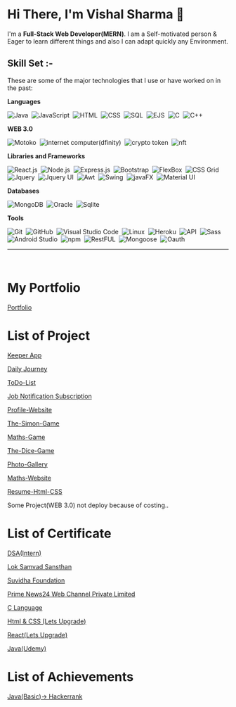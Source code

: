 <h1>Hi There, I'm Vishal Sharma 👋 </h1>

I'm a **Full-Stack Web Developer(MERN)**. I am a Self-motivated person & Eager to learn different things and also I can adapt quickly any Environment.

## Skill Set :-

These are some of the major technologies that I use or have worked on in the past:

**Languages**

![Java](https://img.shields.io/badge/-Java-05122A?style=flat&logo=Java&logoColor=FFA518)&nbsp;
![JavaScript](https://img.shields.io/badge/-JavaScript-05122A?style=flat&logo=javascript)&nbsp;
![HTML](https://img.shields.io/badge/-HTML-05122A?style=flat&logo=HTML5)&nbsp;
![CSS](https://img.shields.io/badge/-CSS-05122A?style=flat&logo=CSS3&logoColor=1572B6)&nbsp;
![SQL](https://img.shields.io/badge/-SQL-05122A?style=flat)&nbsp;
![EJS](https://img.shields.io/badge/-EJS-05122A?style=flat)&nbsp;
![C](https://img.shields.io/badge/-C-05122A?style=flat&logo=C&logoColor=A8B9CC)&nbsp;
![C++](https://img.shields.io/badge/-C++-05122A?style=flat&logo=C%2B%2B&logoColor=00599C)&nbsp;

**WEB 3.0**
 
![Motoko](https://img.shields.io/badge/-Motoko%20Language-05122A?style=flat )&nbsp;
![internet computer(dfinity)](https://img.shields.io/badge/-Internet%20Computer%20Dfinity-05122A?style=flat )&nbsp;
![crypto token](https://img.shields.io/badge/-Crypto%20token-05122A?style=flat )&nbsp;
![nft](https://img.shields.io/badge/-NFT-05122A?style=flat )&nbsp;

**Libraries and Frameworks**

![React.js](https://img.shields.io/badge/-React.js-05122A?style=flat&logo=react)&nbsp;
![Node.js](https://img.shields.io/badge/-Node.js-05122A?style=flat&logo=nodedotjs)&nbsp;
![Express.js](https://img.shields.io/badge/-Express.js-05122A?style=flat&logo=express)&nbsp;
![Bootstrap](https://img.shields.io/badge/-Bootstrap-05122A?style=flat&logo=bootstrap&logoColor=563D7C)&nbsp;
![FlexBox](https://img.shields.io/badge/-CSS%20FlexBox-05122A?style=flat)&nbsp;
![CSS Grid](https://img.shields.io/badge/-CSS%20Grid-05122A?style=flat)&nbsp;
![Jquery](https://img.shields.io/badge/-JQuery-05122A?style=&logo=jquery)&nbsp;
![Jquery UI](https://img.shields.io/badge/-JQuery%20UI-05122A?style)&nbsp;
![Awt](https://img.shields.io/badge/-Java%20Awt-05122A?style=flat)&nbsp;
![Swing](https://img.shields.io/badge/-Java%20Swing-05122A?style=flat)&nbsp;
![javaFX](https://img.shields.io/badge/-JavaFX-05122A?style=flat)&nbsp;
![Material UI](https://img.shields.io/badge/-Material%20UI-05122A?style=flat&logo=materialdesignicons)&nbsp;
 
**Databases**

![MongoDB](https://img.shields.io/badge/-MongoDB-05122A?style=flat&logo=mongodb)&nbsp;
![Oracle](https://img.shields.io/badge/-Oracle-05122A?style=flat&logo=oracle)&nbsp;
![Sqlite](https://img.shields.io/badge/-SQLite-05122A?style=flat&logo=sqlite)&nbsp;

**Tools**

![Git](https://img.shields.io/badge/-Git-05122A?style=flat&logo=git)&nbsp;
![GitHub](https://img.shields.io/badge/-GitHub-05122A?style=flat&logo=github)&nbsp;
![Visual Studio Code](https://img.shields.io/badge/-Visual%20Studio%20Code-05122A?style=flat&logo=visual-studio-code&logoColor=007ACC)&nbsp;
![Linux](https://img.shields.io/badge/-Linux-05122A?style=flat&logo=linux)&nbsp;
![Heroku](https://img.shields.io/badge/-Heroku-05122A?style=flat&logo=heroku)&nbsp;
![API](https://img.shields.io/badge/-API-05122A?style=flat)&nbsp;
![Sass](https://img.shields.io/badge/-Sass-05122A?style=flat&logo=sass)&nbsp;
![Android Studio](https://img.shields.io/badge/-Android%20Studio-05122A?style=flat&logo=androidstudio)&nbsp;
![npm](https://img.shields.io/badge/-npm-05122A?style=flat&logo=npm)&nbsp;
![RestFUL](https://img.shields.io/badge/-RESTFul%20API-05122A?style=flat)&nbsp;
![Mongoose](https://img.shields.io/badge/-Mongoose-05122A?style=flat)&nbsp;
![Oauth](https://img.shields.io/badge/-Oauth-05122A?style=flat&logo=auth0)&nbsp;

<hr>
<br>
 
# My Portfolio

   <a href="http://myanshu.tech/"> Portfolio</a>
 
# List of Project 
  <a href="https://fast-beyond-45776.herokuapp.com/"> Keeper App</a>
 
 <a href="https://tranquil-lake-14734.herokuapp.com/"> Daily Journey</a>

 <a href="https://mysterious-reaches-24227.herokuapp.com/"> ToDo-List</a>

 <a href="https://damp-spire-76413.herokuapp.com/"> Job Notification Subscription<a/>

 <a href="http://anshusharma17.github.io/Profile-Website/"> Profile-Website</a>

 <a href="http://anshusharma17.github.io/The-Simon-Game/"> The-Simon-Game</a>

 <a href="http://anshusharma17.github.io/Maths-Game"> Maths-Game</a>

 <a href="http://anshusharma17.github.io/The-Dice-Game/"> The-Dice-Game<a/>

 <a href="http://anshusharma17.github.io/Photo-Gallery/"> Photo-Gallery<a/>

 <a href="http://anshusharma17.github.io/Maths-Website/"> Maths-Website</a>

 <a href="http://anshusharma17.github.io/Resume-Html-CSS-/"> Resume-Html-CSS</a>
   
   Some Project(WEB 3.0) not deploy because of costing..

 
# List of Certificate 
 
 <a href="https://drive.google.com/file/d/1FQiyUAfylp1IQ4inEyONU3STP71dk3aF/view?usp=sharing"> DSA(Intern)</a>

 <a href="https://internshala.com/student/certificate/108502498/251B610C-9EF8-05E6-509D-B8AC9F61DDD3"> Lok Samvad Sansthan</a>
 
 <a href="https://internshala.com/student/certificate/107446762/C1A6628A-D128-5E92-03D8-67B5B1C1BAAD"> Suvidha Foundation</a> 
 
 <a href="https://internshala.com/student/certificate/80567682/545FB6C4-05DD-08B1-8BE5-3BD7350A6043"> Prime News24 Web Channel Private Limited</a> 

 <a href="https://drive.google.com/file/d/1yAI5dAaJW0bOnNCt56wg8VOOCCGwBLGP/view?usp=sharing "> C Language</a>
 
 <a href="https://drive.google.com/file/d/18xKIh3U_gC3Gs5avArOEejpNAHCdeGZn/view?usp=sharing"> Html & CSS (Lets Upgrade)</a>
 
 <a href="https://drive.google.com/file/d/1FXg_scKYJ75YVT9iSWDVAT3uXRY2DGpF/view?usp=sharing"> React(Lets Upgrade)</a>
 
 <a href="https://drive.google.com/file/d/1VzaE7_MXx5hSBirygdXJfbbk2ezw3HhC/view?usp=sharing"> Java(Udemy)</a>
 
 
# List of Achievements 
 
 <a href="https://www.hackerrank.com/certificates/269061045996"> Java(Basic)-> Hackerrank</a>

